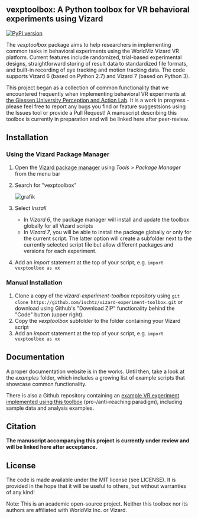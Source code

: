 ## vexptoolbox: A Python toolbox for VR behavioral experiments using Vizard

[![PyPI version](https://badge.fury.io/py/vexptoolbox.svg)](https://badge.fury.io/py/vexptoolbox)

The *vexptoolbox* package aims to help researchers in implementing common tasks in behavioral experiments using the WorldViz Vizard VR platform. Current features include randomized, trial-based experimental designs, straightforward storing of result data to standardized file formats, and built-in recording of eye tracking and motion tracking data. The code supports Vizard 6 (based on Python 2.7) and Vizard 7 (based on Python 3). 

This project began as a collection of common functionality that we encountered frequently when implementing behavioral VR experiments at [the Giessen University Perception and Action Lab](https://www.uni-giessen.de/fbz/fb06/psychologie/abt/allgemeine-psychologie/wh). It is a work in progress - please feel free to report any bugs you find or feature suggestsions using the Issues tool or provide a Pull Request! A manuscript describing this toolbox is currently in preparation and will be linked here after peer-review. 

## Installation

### Using the Vizard Package Manager

1. Open the [Vizard package manager](https://docs.worldviz.com/vizard/latest/#Package_Manager.htm) using *Tools > Package Manager* from the menu bar
2. Search for "vexptoolbox" 

    ![grafik](https://user-images.githubusercontent.com/7711674/156032118-87a3875d-d431-4673-97a9-e6b1389e67ba.png)

3. Select *Install*
    - In *Vizard 6*, the package manager will install and update the toolbox globally for all Vizard scripts
    - In *Vizard 7*, you will be able to install the package globally or only for the current script. The latter option will create a subfolder next to the currently selected script file but allow different packages and versions for each experiment.

4. Add an *import* statement at the top of your script, e.g. `import vexptoolbox as vx`

### Manual Installation

1. Clone a copy of the *vizard-experiment-toolbox* repository using ```git clone https://github.com/ischtz/vizard-experiment-toolbox.git``` or download using Github's "Download ZIP" functionality behind the "Code" button (upper right).
2. Copy the *vexptoolbox* subfolder to the folder containing your Vizard script
3. Add an *import* statement at the top of your script, e.g. `import vexptoolbox as vx`


## Documentation

A proper documentation website is in the works. Until then, take a look at the *examples* folder, which includes a growing list of example scripts that showcase common functionality. 

There is also a Github repository containing an [example VR experiment implemented using this toolbox](https://github.com/ischtz/proantireach-vizard) (pro-/anti-reaching paradigm), including sample data and analysis examples. 


## Citation

**The manuscript accompanying this project is currently under review and will be linked here after acceptance.**


## License

The code is made available under the MIT license (see LICENSE). It is provided in the hope that it will be useful to others, but without warranties of any kind!

Note: This is an academic open-source project. Neither this toolbox nor its authors are affiliated with WorldViz Inc. or Vizard. 
